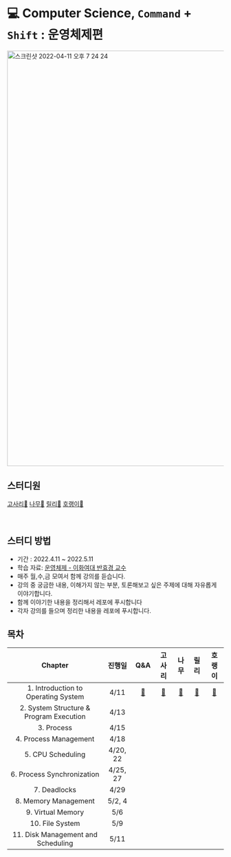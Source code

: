 # 💻 Computer Science, `Command` + `Shift` : 운영체제편
<img width="964" alt="스크린샷 2022-04-11 오후 7 24 24" src="https://user-images.githubusercontent.com/81469717/162721238-a5ee143b-d8e4-49b8-8010-78a5b37cae61.png">

## 스터디원
[고사리🌿](https://github.com/gogosilver)
[나무🌳](https://github.com/jsim27)
[릴리🌸](https://github.com/yeahg-dev)
[호랭이🐯](https://github.com/horeng2)

<br>

## 스터디 방법
- 기간 : 2022.4.11 ~ 2022.5.11
- 학습 자료: [운영체제 - 이화여대 반효경 교수](http://www.kocw.net/home/search/kemView.do?kemId=1046323)
- 매주 월,수,금 모여서 함께 강의를 듣습니다.
- 강의 중 궁금한 내용, 이해가지 않는 부분, 토론해보고 싶은 주제에 대해 자유롭게 이야기합니다.
- 함께 이야기한 내용을 정리해서 레포에 푸시합니다
- 각자 강의를 들으며 정리한 내용을 레포에 푸시합니다.

## 목차
|                 Chapter                 |  진행일  | Q&A | 고사리 | 나무 | 릴리 | 호랭이 |
| :-------------------------------------: | :------: | :--: | :----: | :--: | :--: | :----: |
| 1. Introduction to Operating System |   4/11   |   [🤔](https://github.com/yeahg-dev/CS-CS/blob/main/chapter01-Introduicing-operation-system/Q%26A.md)   |   [🌿](https://github.com/yeahg-dev/CS-CS/blob/main/chapter01-Introduicing-operation-system/GOSARI.md)    |   [🌳](https://github.com/yeahg-dev/CS-CS/blob/main/chapter01-Introduicing-operation-system/namu.md)   |   [🌸]( https://github.com/yeahg-dev/CS-CS/blob/fef15198ac1bac48eac0843bf05df20348bec881/chapter01-Introduicing-operation-system/lily-01-introducing-operation-system.md)   |    [🐯](https://github.com/yeahg-dev/CS-CS/blob/main/chapter01-Introduicing-operation-system/horeng2.md)   |
| 2. System Structure & Program Execution |   4/13   |      |        |      |      |        |
|               3. Process                |   4/15   |      |        |      |      |        |
|          4. Process Management          |   4/18   |      |        |      |      |        |
|            5. CPU Scheduling            | 4/20, 22 |      |        |      |      |        |
|       6. Process Synchronization        | 4/25, 27 |      |        |      |      |        |
|              7. Deadlocks               |   4/29   |      |        |      |      |        |
|          8. Memory Management           |  5/2, 4  |      |        |      |      |        |
|            9. Virtual Memory            |   5/6    |      |        |      |      |        |
|             10. File System             |   5/9    |      |        |      |      |        |
|   11. Disk Management and Scheduling    |   5/11   |      |        |      |      |        |

